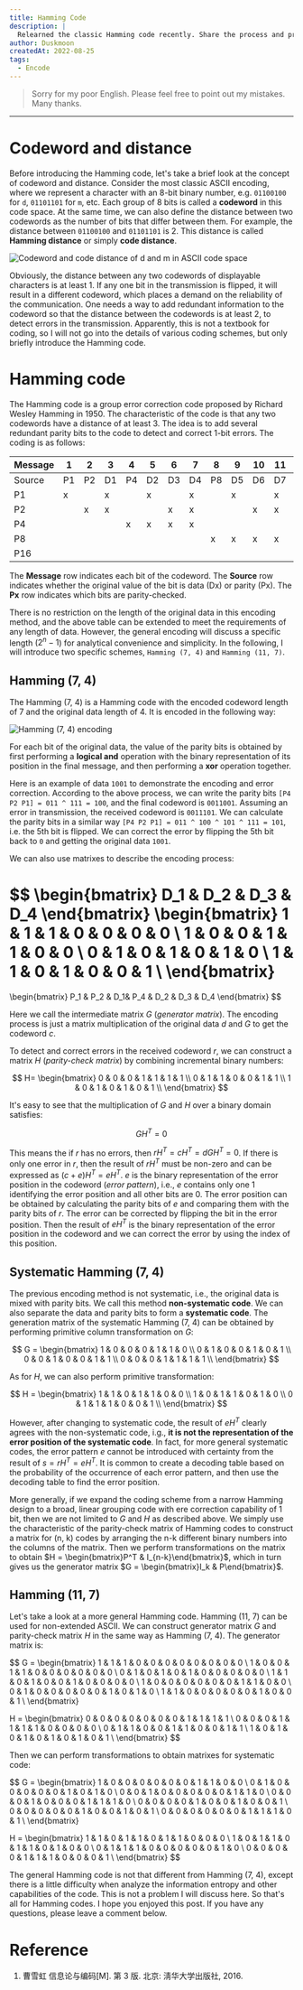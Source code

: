 ```yaml
---
title: Hamming Code
description: |
  Relearned the classic Hamming code recently. Share the process and principles here.
author: Duskmoon
createdAt: 2022-08-25
tags:
  - Encode
---
```


> Sorry for my poor English. Please feel free to point out my mistakes. Many thanks.

---

# Codeword and distance

Before introducing the Hamming code, let's take a brief look at the concept of codeword and distance. Consider the most classic ASCII encoding, where we represent a character with an 8-bit binary number, e.g. `01100100` for `d`, `01101101` for `m`, etc. Each group of 8 bits is called a **codeword** in this code space. At the same time, we can also define the distance between two codewords as the number of bits that differ between them. For example, the distance between `01100100` and `01101101` is 2. This distance is called **Hamming distance** or simply **code distance**.

![Codeword and code distance of d and m in ASCII code space](/blog/hamming-code/code-word-dist.excalidraw.png)

Obviously, the distance between any two codewords of displayable characters is at least 1. If any one bit in the transmission is flipped, it will result in a different codeword, which places a demand on the reliability of the communication. One needs a way to add redundant information to the codeword so that the distance between the codewords is at least 2, to detect errors in the transmission. Apparently, this is not a textbook for coding, so I will not go into the details of various coding schemes, but only briefly introduce the Hamming code.

# Hamming code

The Hamming code is a group error correction code proposed by Richard Wesley Hamming in 1950. The characteristic of the code is that any two codewords have a distance of at least 3. The idea is to add several redundant parity bits to the code to detect and correct 1-bit errors. The coding is as follows:

| Message | 1   | 2   | 3   | 4   | 5   | 6   | 7   | 8   | 9   | 10  | 11  | 12  | 13  | 14  | 15  | 16  |
| ------- | --- | --- | --- | --- | --- | --- | --- | --- | --- | --- | --- | --- | --- | --- | --- | --- |
| Source  | P1  | P2  | D1  | P4  | D2  | D3  | D4  | P8  | D5  | D6  | D7  | D8  | D9  | D10 | D11 | P16 |
| P1      | x   |     | x   |     | x   |     | x   |     | x   |     | x   |     | x   |     | x   |
| P2      |     | x   | x   |     |     | x   | x   |     |     | x   | x   |     |     | x   | x   |
| P4      |     |     |     | x   | x   | x   | x   |     |     |     |     | x   | x   | x   | x   |
| P8      |     |     |     |     |     |     |     | x   | x   | x   | x   | x   | x   | x   | x   |
| P16     |     |     |     |     |     |     |     |     |     |     |     |     |     |     |     | x   |

The **Message** row indicates each bit of the codeword. The **Source** row indicates whether the original value of the bit is data (Dx) or parity (Px). The **Px** row indicates which bits are parity-checked.

There is no restriction on the length of the original data in this encoding method, and the above table can be extended to meet the requirements of any length of data. However, the general encoding will discuss a specific length ($2^n - 1$) for analytical convenience and simplicity. In the following, I will introduce two specific schemes, `Hamming (7, 4)` and `Hamming (11, 7)`.

## Hamming (7, 4)

The Hamming (7, 4) is a Hamming code with the encoded codeword length of 7 and the original data length of 4. It is encoded in the following way:

![Hamming (7, 4) encoding](/blog/hamming-code/hamming-encode-method.excalidraw.png)

For each bit of the original data, the value of the parity bits is obtained by first performing a **logical and** operation with the binary representation of its position in the final message, and then performing a **xor** operation together.

Here is an example of data `1001` to demonstrate the encoding and error correction. According to the above process, we can write the parity bits `[P4 P2 P1] = 011 ^ 111 = 100`, and the final codeword is `0011001`. Assuming an error in transmission, the received codeword is `0011101`. We can calculate the parity bits in a similar way `[P4 P2 P1] = 011 ^ 100 ^ 101 ^ 111 = 101`, i.e. the 5th bit is flipped. We can correct the error by flipping the 5th bit back to `0` and getting the original data `1001`.

We can also use matrixes to describe the encoding process:

$$
\begin{bmatrix}
  D_1 & D_2 & D_3 & D_4
\end{bmatrix}
\begin{bmatrix}
  1 & 1 & 1 & 0 & 0 & 0 & 0 \\
  1 & 0 & 0 & 1 & 1 & 0 & 0 \\
  0 & 1 & 0 & 1 & 0 & 1 & 0 \\
  1 & 1 & 0 & 1 & 0 & 0 & 1 \\
\end{bmatrix}
=
\begin{bmatrix}
  P_1 & P_2 & D_1& P_4  & D_2 & D_3 & D_4
\end{bmatrix}
$$

Here we call the intermediate matrix $G$ (_generator matrix_). The encoding process is just a matrix multiplication of the original data $d$ and $G$ to get the codeword $c$.

To detect and correct errors in the received codeword $r$, we can construct a matrix $H$ (_parity-check matrix_) by combining incremental binary numbers:

$$
H=
\begin{bmatrix}
  0 & 0 & 0 & 1 & 1 & 1 & 1 \\
  0 & 1 & 1 & 0 & 0 & 1 & 1 \\
  1 & 0 & 1 & 0 & 1 & 0 & 1 \\
\end{bmatrix}
$$

It's easy to see that the multiplication of $G$ and $H$ over a binary domain satisfies:

$$
G H^T = 0
$$

This means the if $r$ has no errors, then $r H^T = c H^T = d G H^T = 0$. If there is only one error in $r$, then the result of $r H^T$ must be non-zero and can be expressed as $(c + e) H^T = e H^T$. $e$ is the binary representation of the error position in the codeword (_error pattern_), i.e., $e$ contains only one 1 identifying the error position and all other bits are 0. The error position can be obtained by calculating the parity bits of $e$ and comparing them with the parity bits of $r$. The error can be corrected by flipping the bit in the error position. Then the result of $e H^T$ is the binary representation of the error position in the codeword and we can correct the error by using the index of this position.

## Systematic Hamming (7, 4)

The previous encoding method is not systematic, i.e., the original data is mixed with parity bits. We call this method **non-systematic code**. We can also separate the data and parity bits to form a **systematic code**. The generation matrix of the systematic Hamming (7, 4) can be obtained by performing primitive column transformation on $G$:

$$
G =
\begin{bmatrix}
  1 & 0 & 0 & 0 & 1 & 1 & 0  \\
  0 & 1 & 0 & 0 & 1 & 0 & 1  \\
  0 & 0 & 1 & 0 & 0 & 1 & 1  \\
  0 & 0 & 0 & 1 & 1 & 1 & 1  \\
\end{bmatrix}
$$

As for $H$, we can also perform primitive transformation:

$$
H =
\begin{bmatrix}
  1 & 1 & 0 & 1 & 1 & 0 & 0 \\
  1 & 0 & 1 & 1 & 0 & 1 & 0 \\
  0 & 1 & 1 & 1 & 0 & 0 & 1 \\
\end{bmatrix}
$$

However, after changing to systematic code, the result of $e H^T$ clearly agrees with the non-systematic code, i.g., **it is not the representation of the error position of the systematic code**. In fact, for more general systematic codes, the error pattern $e$ cannot be introduced with certainty from the result of $s = r H^T = e H^T$. It is common to create a decoding table based on the probability of the occurrence of each error pattern, and then use the decoding table to find the error position.

More generally, if we expand the coding scheme from a narrow Hamming design to a broad, linear grouping code with ere correction capability of 1 bit, then we are not limited to $G$ and $H$ as described above. We simply use the characteristic of the parity-check matrix of Hamming codes to construct a matrix for (n, k) codes by arranging the n-k different binary numbers into the columns of the matrix. Then we perform transformations on the matrix to obtain $H = \begin{bmatrix}P^T & I_{n-k}\end{bmatrix}$, which in turn gives us the generator matrix $G = \begin{bmatrix}I_k & P\end{bmatrix}$.

## Hamming (11, 7)

Let's take a look at a more general Hamming code. Hamming (11, 7) can be used for non-extended ASCII. We can construct generator matrix $G$ and parity-check matrix $H$ in the same way as Hamming (7, 4). The generator matrix is:

$$
G =
\begin{bmatrix}
  1 & 1 & 1 & 0 & 0 & 0 & 0 & 0 & 0 & 0 & 0 \\
  1 & 0 & 0 & 1 & 1 & 0 & 0 & 0 & 0 & 0 & 0 \\
  0 & 1 & 0 & 1 & 0 & 1 & 0 & 0 & 0 & 0 & 0 \\
  1 & 1 & 0 & 1 & 0 & 0 & 1 & 0 & 0 & 0 & 0 \\
  1 & 0 & 0 & 0 & 0 & 0 & 0 & 1 & 1 & 0 & 0 \\
  0 & 1 & 0 & 0 & 0 & 0 & 0 & 1 & 0 & 1 & 0 \\
  1 & 1 & 0 & 0 & 0 & 0 & 0 & 1 & 0 & 0 & 1 \\
\end{bmatrix}

H =
\begin{bmatrix}
  0 & 0 & 0 & 0 & 0 & 0 & 0 & 1 & 1 & 1 & 1 \\
  0 & 0 & 0 & 1 & 1 & 1 & 1 & 0 & 0 & 0 & 0 \\
  0 & 1 & 1 & 0 & 0 & 1 & 1 & 0 & 0 & 1 & 1 \\
  1 & 0 & 1 & 0 & 1 & 0 & 1 & 0 & 1 & 0 & 1 \\
\end{bmatrix}
$$

Then we can perform transformations to obtain matrixes for systematic code:

$$
G =
\begin{bmatrix}
  1 & 0 & 0 & 0 & 0 & 0 & 0 & 1 & 1 & 0 & 0 \\
  0 & 1 & 0 & 0 & 0 & 0 & 0 & 1 & 0 & 1 & 0 \\
  0 & 0 & 1 & 0 & 0 & 0 & 0 & 0 & 1 & 1 & 0 \\
  0 & 0 & 0 & 1 & 0 & 0 & 0 & 1 & 1 & 1 & 0 \\
  0 & 0 & 0 & 0 & 1 & 0 & 0 & 1 & 0 & 0 & 1 \\
  0 & 0 & 0 & 0 & 0 & 1 & 0 & 0 & 1 & 0 & 1 \\
  0 & 0 & 0 & 0 & 0 & 0 & 1 & 1 & 1 & 0 & 1 \\
\end{bmatrix}

H =
\begin{bmatrix}
  1 & 1 & 0 & 1 & 1 & 0 & 1 & 1 & 0 & 0 & 0 \\
  1 & 0 & 1 & 1 & 0 & 1 & 1 & 0 & 1 & 0 & 0 \\
  0 & 1 & 1 & 1 & 0 & 0 & 0 & 0 & 0 & 1 & 0 \\
  0 & 0 & 0 & 0 & 1 & 1 & 1 & 0 & 0 & 0 & 1 \\
\end{bmatrix}
$$

The general Hamming code is not that different from Hamming (7, 4), except there is a little difficulty when analyze the information entropy and other capabilities of the code. This is not a problem I will discuss here. So that's all for Hamming codes. I hope you enjoyed this post. If you have any questions, please leave a comment below.

# Reference

1. 曹雪虹 信息论与编码[M]. 第 3 版. 北京: 淸华大学出版社, 2016.
